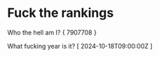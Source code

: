 # Fuck the rankings

Who the hell am I?
{ 7907708 }

What fucking year is it?
[ 2024-10-18T09:00:00Z ]
